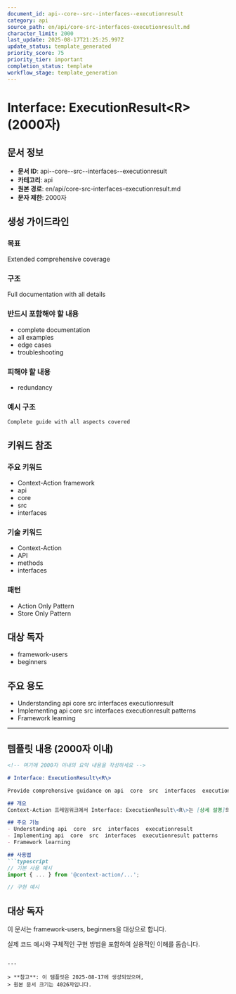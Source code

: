 ```yaml
---
document_id: api--core--src--interfaces--executionresult
category: api
source_path: en/api/core-src-interfaces-executionresult.md
character_limit: 2000
last_update: 2025-08-17T21:25:25.997Z
update_status: template_generated
priority_score: 75
priority_tier: important
completion_status: template
workflow_stage: template_generation
---
```


# Interface: ExecutionResult\<R\> (2000자)

## 문서 정보
- **문서 ID**: api--core--src--interfaces--executionresult
- **카테고리**: api
- **원본 경로**: en/api/core-src-interfaces-executionresult.md
- **문자 제한**: 2000자

## 생성 가이드라인

### 목표
Extended comprehensive coverage

### 구조
Full documentation with all details

### 반드시 포함해야 할 내용
- complete documentation
- all examples
- edge cases
- troubleshooting

### 피해야 할 내용  
- redundancy

### 예시 구조
```
Complete guide with all aspects covered
```

## 키워드 참조

### 주요 키워드
- Context-Action framework
- api
- core
- src
- interfaces

### 기술 키워드
- Context-Action
- API
- methods
- interfaces

### 패턴
- Action Only Pattern
- Store Only Pattern

## 대상 독자
- framework-users
- beginners

## 주요 용도
- Understanding api  core  src  interfaces  executionresult
- Implementing api  core  src  interfaces  executionresult patterns
- Framework learning

---

## 템플릿 내용 (2000자 이내)

```markdown
<!-- 여기에 2000자 이내의 요약 내용을 작성하세요 -->

# Interface: ExecutionResult\<R\>

Provide comprehensive guidance on api  core  src  interfaces  executionresult

## 개요
Context-Action 프레임워크에서 Interface: ExecutionResult\<R\>는 [상세 설명]의 역할을 담당합니다.

## 주요 기능
- Understanding api  core  src  interfaces  executionresult
- Implementing api  core  src  interfaces  executionresult patterns
- Framework learning

## 사용법
```typescript
// 기본 사용 예시
import { ... } from '@context-action/...';

// 구현 예시
```

## 대상 독자
이 문서는 framework-users, beginners을 대상으로 합니다.

실제 코드 예시와 구체적인 구현 방법을 포함하여 실용적인 이해를 돕습니다.
```

---

> **참고**: 이 템플릿은 2025-08-17에 생성되었으며, 
> 원본 문서 크기는 4026자입니다.
